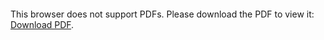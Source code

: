<object data="christ-in-song/CIS1908pdfs/345.pdf" type="application/pdf" width="100%" height="1024px">
    <embed src="christ-in-song/CIS1908pdfs/345.pdf">
        <p>This browser does not support PDFs. Please download the PDF to view it: <a href="christ-in-song/CIS1908pdfs/345.pdf">Download PDF</a>.</p>
    </embed>
</object>
